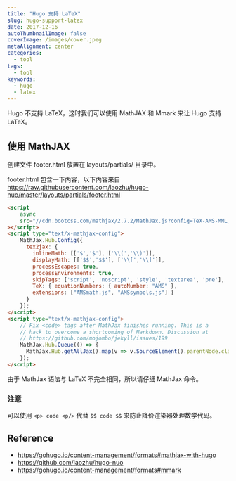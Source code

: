```yaml
---
title: "Hugo 支持 LaTeX"
slug: hugo-support-latex
date: 2017-12-16
autoThumbnailImage: false
coverImage: /images/cover.jpeg
metaAlignment: center
categories:
  - tool
tags:
  - tool
keywords:
  - hugo
  - latex
---
```


Hugo 不支持 LaTeX，这时我们可以使用 MathJAX 和 Mmark 来让 Hugo 支持 LaTeX。

<!--more-->

## 使用 MathJAX

创建文件 footer.html 放置在 layouts/partials/ 目录中。

footer.html 包含一下内容，以下内容来自 https://raw.githubusercontent.com/laozhu/hugo-nuo/master/layouts/partials/footer.html

```html
<script
	async
	src="//cdn.bootcss.com/mathjax/2.7.2/MathJax.js?config=TeX-AMS-MML_HTMLorMML"
></script>
<script type="text/x-mathjax-config">
	MathJax.Hub.Config({
	  tex2jax: {
	    inlineMath: [['$','$'], ['\\(','\\)']],
	    displayMath: [['$$','$$'], ['\\[','\\]']],
	    processEscapes: true,
	    processEnvironments: true,
	    skipTags: ['script', 'noscript', 'style', 'textarea', 'pre'],
	    TeX: { equationNumbers: { autoNumber: "AMS" },
	    extensions: ["AMSmath.js", "AMSsymbols.js"] }
	  }
	});
</script>
<script type="text/x-mathjax-config">
	// Fix <code> tags after MathJax finishes running. This is a
	// hack to overcome a shortcoming of Markdown. Discussion at
	// https://github.com/mojombo/jekyll/issues/199
	MathJax.Hub.Queue(() => {
	  MathJax.Hub.getAllJax().map(v => v.SourceElement().parentNode.className += ' has-jax');
	});
</script>
```

由于 MathJax 语法与 LaTeX 不完全相同，所以请仔细 MathJax 命令。

### 注意

可以使用 `<p> code <p/>` 代替 `$$ code $$` 来防止降价渲染器处理数学代码。

## Reference

- https://gohugo.io/content-management/formats#mathjax-with-hugo
- https://github.com/laozhu/hugo-nuo
- https://gohugo.io/content-management/formats#mmark
